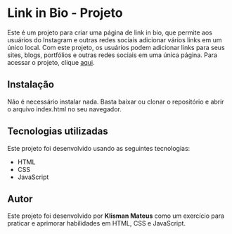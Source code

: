 <h1>Link in Bio - Projeto</h1>
Este é um projeto para criar uma página de link in bio, que permite aos usuários do Instagram e outras redes sociais adicionar vários links em um único local. Com este projeto, os usuários podem adicionar links para seus sites, blogs, portfólios e outras redes sociais em uma única página.
Para acessar o projeto, clique <a href="https://github.com/seu-usuario/nome-do-repositorio">aqui</a>.

<h2>Instalação</h2>
Não é necessário instalar nada. Basta baixar ou clonar o repositório e abrir o arquivo index.html no seu navegador.

<h2>Tecnologias utilizadas</h2>
Este projeto foi desenvolvido usando as seguintes tecnologias:

<ul>
  <li>HTML</li>
  <li>CSS</li>
  <li>JavaScript</li>
</ul>

<h2>Autor</h2>
Este projeto foi desenvolvido por <b>Klisman Mateus</b> como um exercício para praticar e aprimorar habilidades em HTML, CSS e JavaScript.
